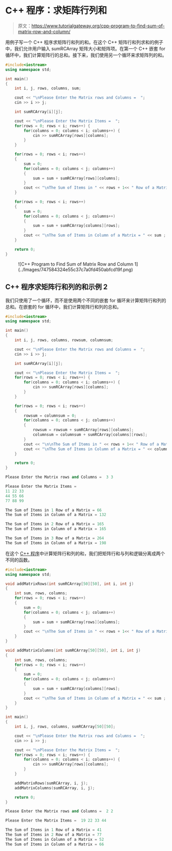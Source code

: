 # C++ 程序：求矩阵行列和

> 原文：<https://www.tutorialgateway.org/cpp-program-to-find-sum-of-matrix-row-and-column/>

用例子写一个 C++ 程序求矩阵行和列的和。在这个 C++ 矩阵行和列求和的例子中，我们允许用户输入 sumRCArray 矩阵大小和矩阵项。在第一个 C++ 嵌套 for 循环中，我们计算矩阵行的总和。接下来，我们使用另一个循环来求矩阵列的和。

```cpp
#include<iostream>
using namespace std;

int main()
{
	int i, j, rows, columns, sum;

	cout << "\nPlease Enter the Matrix rows and Columns =  ";
	cin >> i >> j;

	int sumRCArray[i][j];

	cout << "\nPlease Enter the Matrix Items =  ";
	for(rows = 0; rows < i; rows++)	{
		for(columns = 0; columns < i; columns++) {
			cin >> sumRCArray[rows][columns];
		}		
	}

	for(rows = 0; rows < i; rows++)
  	{
  		sum = 0;
  		for(columns = 0; columns < j; columns++)
  		{
  			sum = sum + sumRCArray[rows][columns];
		}
   		cout << "\nThe Sum of Items in " << rows + 1<< " Row of a Matrix = " << sum ;
  	}

 	for(rows = 0; rows < i; rows++)
  	{
  		sum = 0;
  		for(columns = 0; columns < j; columns++)
  		{
  			sum = sum + sumRCArray[columns][rows];
		}
   		cout << "\nThe Sum of Items in Column of a Matrix = " << sum ;
  	}  	

 	return 0;
}
```

<figure class="wp-block-image size-large">![C++ Program to Find Sum of Matrix Row and Column 1](../Images/747584324e55c37c7a0fd450abfcd19f.png)</figure>

## C++ 程序求矩阵行和列的和示例 2

我们只使用了一个循环，而不是使用两个不同的嵌套 for 循环来计算矩阵行和列的总和。在嵌套的 for 循环中，我们计算矩阵行和列的总和。

```cpp
#include<iostream>
using namespace std;

int main()
{
	int i, j, rows, columns, rowsum, columnsum;

	cout << "\nPlease Enter the Matrix rows and Columns =  ";
	cin >> i >> j;

	int sumRCArray[i][j];

	cout << "\nPlease Enter the Matrix Items =  ";
	for(rows = 0; rows < i; rows++)	{
		for(columns = 0; columns < i; columns++) {
			cin >> sumRCArray[rows][columns];
		}		
	}

	for(rows = 0; rows < i; rows++)
  	{
  		rowsum = columnsum = 0;
  		for(columns = 0; columns < j; columns++)
  		{
  			rowsum = rowsum + sumRCArray[rows][columns];
  			columnsum = columnsum + sumRCArray[columns][rows];
		}
   		cout << "\n\nThe Sum of Items in " << rows + 1<< " Row of a Matrix = " << rowsum ;
   		cout << "\nThe Sum of Items in Column of a Matrix = " << columnsum ;
  	}

 	return 0;
}
```

```cpp
Please Enter the Matrix rows and Columns =  3 3

Please Enter the Matrix Items =  
11 22 33
44 55 66
77 88 99

The Sum of Items in 1 Row of a Matrix = 66
The Sum of Items in Column of a Matrix = 132

The Sum of Items in 2 Row of a Matrix = 165
The Sum of Items in Column of a Matrix = 165

The Sum of Items in 3 Row of a Matrix = 264
The Sum of Items in Column of a Matrix = 198
```

在这个 [C++ 程序](https://www.tutorialgateway.org/cpp-programs/)中计算矩阵行和列的和，我们把矩阵行和与列和逻辑分离成两个不同的函数。

```cpp
#include<iostream>
using namespace std;

void addMatrixRows(int sumRCArray[50][50], int i, int j)
{
	int sum, rows, columns;
	for(rows = 0; rows < i; rows++)
  	{
  		sum = 0;
  		for(columns = 0; columns < j; columns++)
  		{
  			sum = sum + sumRCArray[rows][columns];
		}
   		cout << "\nThe Sum of Items in " << rows + 1<< " Row of a Matrix = " << sum ;
  	}
}

void addMatrixColumns(int sumRCArray[50][50], int i, int j)
{
	int sum, rows, columns;
	for(rows = 0; rows < i; rows++)
  	{
  		sum = 0;
  		for(columns = 0; columns < j; columns++)
  		{
  			sum = sum + sumRCArray[columns][rows];
		}
   		cout << "\nThe Sum of Items in Column of a Matrix = " << sum ;
  	} 
}

int main()
{
	int i, j, rows, columns, sumRCArray[50][50];

	cout << "\nPlease Enter the Matrix rows and Columns =  ";
	cin >> i >> j;

	cout << "\nPlease Enter the Matrix Items =  ";
	for(rows = 0; rows < i; rows++)	{
		for(columns = 0; columns < i; columns++) {
			cin >> sumRCArray[rows][columns];
		}		
	}

	addMatrixRows(sumRCArray, i, j); 
	addMatrixColumns(sumRCArray, i, j); 	

 	return 0;
}
```

```cpp
Please Enter the Matrix rows and Columns =  2 2

Please Enter the Matrix Items =  19 22 33 44

The Sum of Items in 1 Row of a Matrix = 41
The Sum of Items in 2 Row of a Matrix = 77
The Sum of Items in Column of a Matrix = 52
The Sum of Items in Column of a Matrix = 66
```